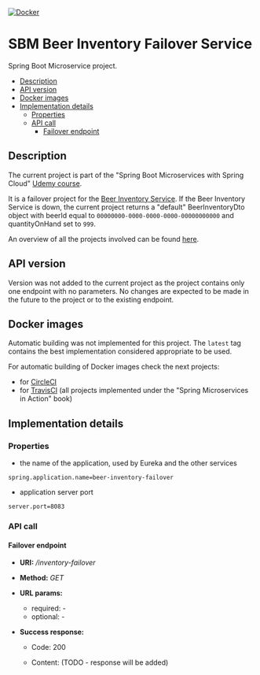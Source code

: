 [![Docker](https://img.shields.io/docker/v/mariamihai/sbm-beer-inventory-failover?sort=date)](https://hub.docker.com/repository/docker/mariamihai/sbm-beer-inventory-failover)

# SBM Beer Inventory Failover Service
Spring Boot Microservice project.

  - [Description](#description)
  - [API version](#api-version)
  - [Docker images](#docker-images)
  - [Implementation details](#implementation-details)
    - [Properties](#properties)
    - [API call](#api-call)
      - [Failover endpoint](#failover-endpoint)

## Description
The current project is part of the "Spring Boot Microservices with Spring Cloud" [Udemy course](https://www.udemy.com/course/spring-boot-microservices-with-spring-cloud-beginner-to-guru/). 

It is a failover project for the [Beer Inventory Service](https://github.com/mariamihai/udemy-sbm-beer-inventory-service).
If the Beer  Inventory Service is down, the current project returns a "default" BeerInventoryDto object with beerId equal to `00000000-0000-0000-0000-00000000000` and quantityOnHand set to `999`.

An overview of all the projects involved can be found [here](https://github.com/mariamihai/udemy-sbm-overview).

## API version
Version was not added to the current project as the project contains only one endpoint with no parameters. No changes 
are expected to be made in the future to the project or to the existing endpoint.

## Docker images
Automatic building was not implemented for this project. The `latest` tag contains the best implementation considered 
appropriate to be used.

For automatic building of Docker images check the next projects:
- for [CircleCI](https://github.com/mariamihai/CIToDockerExampleProject)
- for [TravisCI](https://github.com/mariamihai/sma-overview) (all projects implemented under the "Spring Microservices in Action" book)

## Implementation details
### Properties
- the name of the application, used by Eureka and the other services 
```
spring.application.name=beer-inventory-failover
```
- application server port
```
server.port=8083
```

### API call
#### Failover endpoint
* __URI:__ _/inventory-failover_

 * __Method:__ _GET_

 * __URL params:__ <br/>
    * required: - <br/>
    * optional: -
    
 * __Success response:__
    * Code: 200 <br/>
    * Content: (TODO - response will be added)
    
       ``` 
       
       ```